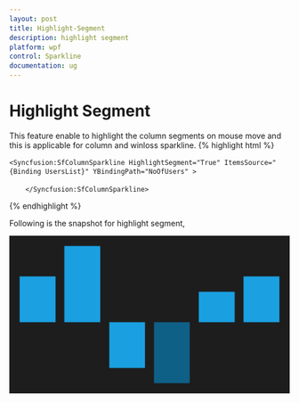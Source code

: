 ```yaml
---
layout: post
title: Highlight-Segment
description: highlight segment
platform: wpf
control: Sparkline
documentation: ug
---
```


# Highlight Segment

This feature enable to highlight the column segments on mouse move and this is applicable for column and winloss sparkline.
{% highlight html %}

    <Syncfusion:SfColumnSparkline HighlightSegment="True" ItemsSource="{Binding UsersList}" YBindingPath="NoOfUsers" >

        </Syncfusion:SfColumnSparkline>
{% endhighlight %}  

Following is the snapshot for highlight segment,

![C:/Users/ApoorvahR/Desktop/9.png](Highlight-Segment_images/Highlight-Segment_img1.png)



